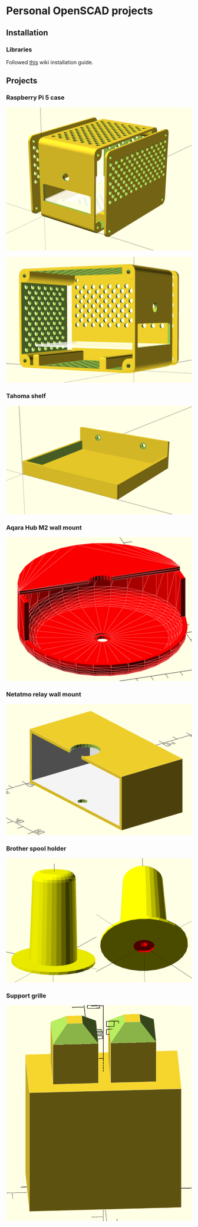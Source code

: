 # Personal OpenSCAD projects

## Installation

### Libraries

Followed [this](https://github.com/revarbat/BOSL/wiki) wiki installation guide.


## Projects

### Raspberry Pi 5 case

<p align="center">
  <img src="docs/img/pi5-case-full.png" />
</p>

<p align="center">
  <img src="docs/img/pi5-case-open.png" />
</p>

### Tahoma shelf

<p align="center">
  <img src="docs/img/tahoma-shelf.png" />
</p>

### Aqara Hub M2 wall mount

<p align="center">
  <img src="docs/img/aqara-hub.png" />
</p>

### Netatmo relay wall mount

<p align="center">
  <img src="docs/img/netatmo-relay.png" />
</p>

### Brother spool holder

<p align="center">
  <img src="docs/img/brother-spool-holder.png" />
</p>

### Support grille

<p align="center">
  <img src="docs/img/support-grille.png" />
</p>
